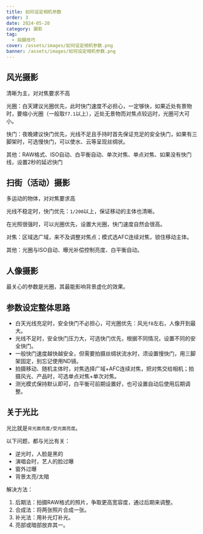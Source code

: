 ```yaml
---
title: 如何设定相机参数
order: 3
date: 2024-05-20
category: 摄影
tag: 
  - 拍摄技巧
cover: /assets/images/如何设定相机参数.png
banner: /assets/images/如何设定相机参数.png
---
```


## 风光摄影

清晰为主，对对焦要求不高

光圈：白天建议光圈优先，此时快门速度不必担心，一定够快，如果近处有景物时，要缩小光圈（一般取`f7.1`以上），近处无景物而对焦点较远时，光圈可大可小。

快门：夜晚建议快门优先，光线不足且手持时首先保证充足的安全快门，如果有三脚架时，可选慢快门，可以使水、云等呈现丝绸状。

其他：RAW格式、ISO自动、白平衡自动、单次对焦、单点对焦、如果没有快门线，设置2秒的延迟快门

## 扫街（活动）摄影

多运动的物体，对对焦要求高

光线不稳定时，快门优先：`1/200`以上，保证移动的主体也清晰。

在光照很强时，可以光圈优先，设置大光圈，快门速度自然会很高。

对焦：区域选广域，来不及调整对焦点；模式选AFC连续对焦，锁住移动主体。

其他：光圈与ISO自动、曝光补偿控制亮度、白平衡自动。

## 人像摄影

最关心的参数是光圈，其最能影响背景虚化的效果。

## 参数设定整体思路

+ 白天光线充足时，安全快门不必担心，可光圈优先：风光`f8`左右，人像开到最大。
+ 光线不足时，安全快门压力大，可选快门优先，根据不同情况，设置不同的安全快门。
+ 一般快门速度越快越安全，但需要拍摄丝绸状流水时，须设置慢快门，用三脚架固定，别忘记使用ND镜。
+ 拍摄移动、随机主体时，对焦选择广域+AFC连续对焦，把对焦交给相机；拍摄风光、产品时，可选单点对焦+单次对焦。
+ 测光模式保持默认即可，白平衡可前期设置好，也可设置自动后使用后期调整。

## 关于光比

光比就是`背光面亮度/受光面亮度`。

以下问题，都与光比有关：
+ 逆光时，人脸是黑的
+ 演唱会时，艺人的脸过曝
+ 窗外过曝
+ 背景太亮/太暗

解决方法：
1. 后期法：拍摄RAW格式的照片，争取更高宽容度，通过后期来调整。
2. 合成法：将两张照片合成一张。
3. 补光法：用补光灯补光。
4. 亮部或暗部放弃其一。

